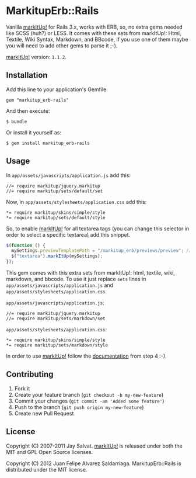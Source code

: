 # MarkitupErb::Rails

Vanilla [markItUp!](http://markitup.jaysalvat.com) for Rails 3.x, works with ERB, so, no extra gems needed like SCSS (huh?) or LESS.
It comes with these sets from markItUp!: Html, Textile, Wiki Syntax, Markdown, and BBcode, if
you use one of them maybe you will need to add other gems to parse it ;-).

[markItUp!](http://markitup.jaysalvat.com) version: `1.1.2`.

## Installation

Add this line to your application's Gemfile:

    gem "markitup_erb-rails"

And then execute:

    $ bundle

Or install it yourself as:

    $ gem install markitup_erb-rails

## Usage

In `app/assets/javascripts/application.js` add this:

```
//= require markitup/jquery.markitup
//= require markitup/sets/default/set
```

Now, in `app/assets/stylesheets/application.css` add this:

```
*= require markitup/skins/simple/style
*= require markitup/sets/default/style
```

So, to enable [markItUp!](http://markitup.jaysalvat.com) for all
textarea tags (you can change this selector in order to select a
specific textarea) add this snippet.

```javascript
$(function () {
  mySettings.previewTemplatePath = "/markitup_erb/previews/preview"; // MarkitupErb::Rails default preview template.
  $("textarea").markItUp(mySettings);
});
```

This gem comes with this extra sets from markItUp!: html, textile, wiki, markdown, and bbcode. To use it just
replace `sets` lines in `app/assets/javascripts/application.js` and `app/assets/stylesheets/application.css`.

`app/assets/javascripts/application.js`:

```
//= require markitup/jquery.markitup
//= require markitup/sets/markdown/set
```

`app/assets/stylesheets/application.css`:

```
*= require markitup/skins/simple/style
*= require markitup/sets/markdown/style
```

In order to use [markItUp!](http://markitup.jaysalvat.com) follow the
[documentation](http://markitup.jaysalvat.com/documentation) from step 4 :-).

## Contributing

1. Fork it
2. Create your feature branch (`git checkout -b my-new-feature`)
3. Commit your changes (`git commit -am 'Added some feature'`)
4. Push to the branch (`git push origin my-new-feature`)
5. Create new Pull Request

## License

Copyright (C) 2007-2011 Jay Salvat. [markItUp!](http://markitup.jaysalvat.com) 
is released under both the MIT and GPL Open Source licenses.

Copyright (C) 2012 Juan Felipe Alvarez Saldarriaga. MarkitupErb::Rails is distributed 
under the MIT license.
